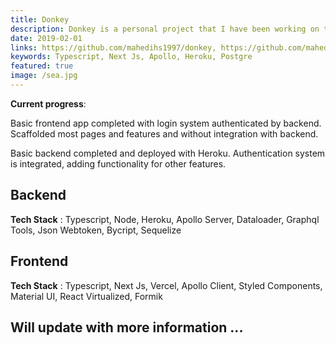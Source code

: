 ```yaml
---
title: Donkey
description: Donkey is a personal project that I have been working on to expand my knowledge of SSR and Graphql. At completion Donkey will be an admin app that will allow management of the daily necessities of a garage.
date: 2019-02-01
links: https://github.com/mahedihs1997/donkey, https://github.com/mahedihs1997/keynod
keywords: Typescript, Next Js, Apollo, Heroku, Postgre
featured: true
image: /sea.jpg
---
```


**Current progress**:

Basic frontend app completed with login system authenticated by backend. Scaffolded most pages and features and without integration with backend.

Basic backend completed and deployed with Heroku. Authentication system is integrated, adding functionality for other features.

## Backend

**Tech Stack** : Typescript, Node, Heroku, Apollo Server, Dataloader, Graphql Tools, Json Webtoken, Bycript, Sequelize


## Frontend

**Tech Stack** : Typescript, Next Js, Vercel, Apollo Client, Styled Components, Material UI, React Virtualized, Formik


## Will update with more information ...